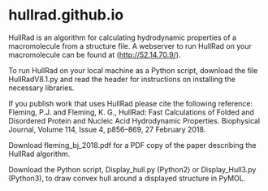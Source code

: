 # hullrad.github.io
HullRad is an algorithm for calculating hydrodynamic properties of a macromolecule from a structure file.
A webserver to run HullRad on your macromolecule can be found at (http://52.14.70.9/).

To run HullRad on your local machine as a Python script, download the file HullRadV8.1.py and read the header for instructions on installing the necessary libraries. 

If you publish work that uses HullRad please cite the following reference: Fleming, P.J. and Fleming, K. G., HullRad: Fast Calculations of Folded and Disordered Protein and Nucleic Acid Hydrodynamic Properties. Biophysical Journal, Volume 114, Issue 4, p856–869, 27 February 2018. 

Download fleming_bj_2018.pdf for a PDF copy of the paper describing the HullRad algorithm.

Download the Python script, Display_hull.py (Python2) or Display_Hull3.py (Python3), to draw convex hull around a displayed structure in PyMOL.

